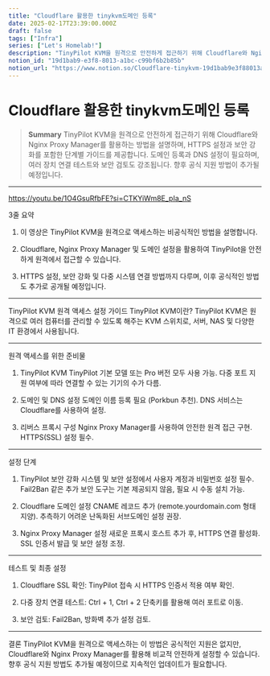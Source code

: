 ```yaml
---
title: "Cloudflare 활용한 tinykvm도메인 등록"
date: 2025-02-17T23:39:00.000Z
draft: false
tags: ["Infra"]
series: ["Let's Homelab!"]
description: "TinyPilot KVM을 원격으로 안전하게 접근하기 위해 Cloudflare와 Nginx Proxy Manager를 활용하는 방법을 설명하며, HTTPS 설정과 보안 강화를 포함한 단계별 가이드를 제공합니다. 도메인 등록과 DNS 설정이 필요하며, 여러 장치 연결 테스트와 보안 검토도 강조됩니다. 향후 공식 지원 방법이 추가될 예정입니다."
notion_id: "19d1bab9-e3f8-8013-a1bc-c99bf6b2b85b"
notion_url: "https://www.notion.so/Cloudflare-tinykvm-19d1bab9e3f88013a1bcc99bf6b2b85b"
---
```


# Cloudflare 활용한 tinykvm도메인 등록

> **Summary**
> TinyPilot KVM을 원격으로 안전하게 접근하기 위해 Cloudflare와 Nginx Proxy Manager를 활용하는 방법을 설명하며, HTTPS 설정과 보안 강화를 포함한 단계별 가이드를 제공합니다. 도메인 등록과 DNS 설정이 필요하며, 여러 장치 연결 테스트와 보안 검토도 강조됩니다. 향후 공식 지원 방법이 추가될 예정입니다.

---


https://youtu.be/1O4GsuRfbFE?si=CTKYiWm8E_pIa_nS


3줄 요약
1. 이 영상은 TinyPilot KVM을 원격으로 액세스하는 비공식적인 방법을 설명합니다.

2. Cloudflare, Nginx Proxy Manager 및 도메인 설정을 활용하여 TinyPilot을 안전하게 원격에서 접근할 수 있습니다.

3. HTTPS 설정, 보안 강화 및 다중 시스템 연결 방법까지 다루며, 이후 공식적인 방법도 추가로 공개될 예정입니다.



---
TinyPilot KVM 원격 액세스 설정 가이드
TinyPilot KVM이란?
TinyPilot KVM은 원격으로 여러 컴퓨터를 관리할 수 있도록 해주는 KVM 스위치로, 서버, NAS 및 다양한 IT 환경에서 사용됩니다.

---
원격 액세스를 위한 준비물
1. TinyPilot KVM
TinyPilot 기본 모델 또는 Pro 버전 모두 사용 가능.
다중 포트 지원 여부에 따라 연결할 수 있는 기기의 수가 다름.

2. 도메인 및 DNS 설정
도메인 이름 등록 필요 (Porkbun 추천).
DNS 서비스는 Cloudflare를 사용하여 설정.

3. 리버스 프록시 구성
Nginx Proxy Manager를 사용하여 안전한 원격 접근 구현.
HTTPS(SSL) 설정 필수.


---
설정 단계
1. TinyPilot 보안 강화
시스템 및 보안 설정에서 사용자 계정과 비밀번호 설정 필수.
Fail2Ban 같은 추가 보안 도구는 기본 제공되지 않음, 필요 시 수동 설치 가능.

2. Cloudflare 도메인 설정
CNAME 레코드 추가 (remote.yourdomain.com 형태 지양).
추측하기 어려운 난독화된 서브도메인 설정 권장.

3. Nginx Proxy Manager 설정
새로운 프록시 호스트 추가 후, HTTPS 연결 활성화.
SSL 인증서 발급 및 보안 설정 조정.


---
테스트 및 최종 설정
1. Cloudflare SSL 확인:
TinyPilot 접속 시 HTTPS 인증서 적용 여부 확인.


2. 다중 장치 연결 테스트:
Ctrl + 1, Ctrl + 2 단축키를 활용해 여러 포트로 이동.


3. 보안 검토:
Fail2Ban, 방화벽 추가 설정 검토.




---
결론
TinyPilot KVM을 원격으로 액세스하는 이 방법은 공식적인 지원은 없지만, Cloudflare와 Nginx Proxy Manager를 활용해 비교적 안전하게 설정할 수 있습니다. 향후 공식 지원 방법도 추가될 예정이므로 지속적인 업데이트가 필요합니다.


